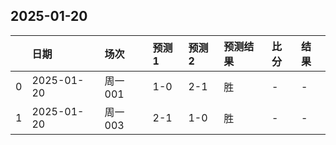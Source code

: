 

## 2025-01-20

|    | 日期       | 场次    | 预测1   | 预测2   | 预测结果   | 比分   | 结果   |
|---:|:-----------|:--------|:--------|:--------|:-----------|:-------|:-------|
|  0 | 2025-01-20 | 周一001 | 1-0     | 2-1     | 胜         | -      | -      |
|  1 | 2025-01-20 | 周一003 | 2-1     | 1-0     | 胜         | -      | -      |

